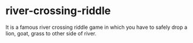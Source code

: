 # river-crossing-riddle
It is a famous river crossing riddle game in which you have to safely drop a lion, goat, grass to other side of river.

